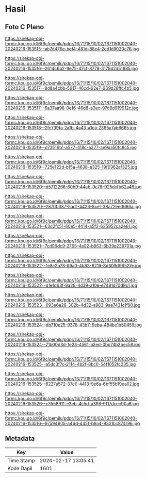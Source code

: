 # Hasil

## Foto C Plano

https://sirekap-obj-formc.kpu.go.id/6f9c/pemilu/pdpr/16/71/15/10/02/1671151002040-20240216-153515--ab7d476e-bef4-481d-88c4-2cd1d9020c76.jpg

https://sirekap-obj-formc.kpu.go.id/6f9c/pemilu/pdpr/16/71/15/10/02/1671151002040-20240216-153516--2614c6b2-9e75-47cf-8778-3178d2d51885.jpg

https://sirekap-obj-formc.kpu.go.id/6f9c/pemilu/pdpr/16/71/15/10/02/1671151002040-20240216-153517--8d8a4cbb-5617-46cd-92e7-969d28ffc4b5.jpg

https://sirekap-obj-formc.kpu.go.id/6f9c/pemilu/pdpr/16/71/15/10/02/1671151002040-20240216-153517--6a37aa98-0e16-46d8-a3ec-97d9d919912c.jpg

https://sirekap-obj-formc.kpu.go.id/6f9c/pemilu/pdpr/16/71/15/10/02/1671151002040-20240216-153518--2fc739fa-2a1b-4a43-a1ca-2365a7ab6685.jpg

https://sirekap-obj-formc.kpu.go.id/6f9c/pemilu/pdpr/16/71/15/10/02/1671151002040-20240216-153519--d73516b1-a577-418c-a377-ae9aa50fc8c5.jpg

https://sirekap-obj-formc.kpu.go.id/6f9c/pemilu/pdpr/16/71/15/10/02/1671151002040-20240216-153519--725e122d-b15a-4638-a325-19f0962af325.jpg

https://sirekap-obj-formc.kpu.go.id/6f9c/pemilu/pdpr/16/71/15/10/02/1671151002040-20240216-153520--d5712266-60b9-44ab-9c78-925dcfb62a46.jpg

https://sirekap-obj-formc.kpu.go.id/6f9c/pemilu/pdpr/16/71/15/10/02/1671151002040-20240216-153520--28700387-5ad1-4423-8cef-38a72ee0686a.jpg

https://sirekap-obj-formc.kpu.go.id/6f9c/pemilu/pdpr/16/71/15/10/02/1671151002040-20240216-153521--63d2fc51-60e5-4414-a5f2-625952ca2e61.jpg

https://sirekap-obj-formc.kpu.go.id/6f9c/pemilu/pdpr/16/71/15/10/02/1671151002040-20240216-153521--7cd96dc9-2765-4a02-b963-6b39e239701a.jpg

https://sirekap-obj-formc.kpu.go.id/6f9c/pemilu/pdpr/16/71/15/10/02/1671151002040-20240216-153522--1e8c2a78-69a0-4b83-8219-8d609d96527e.jpg

https://sirekap-obj-formc.kpu.go.id/6f9c/pemilu/pdpr/16/71/15/10/02/1671151002040-20240216-153522--d1e1d63f-9a28-4d39-a10e-e7491d70d9c1.jpg

https://sirekap-obj-formc.kpu.go.id/6f9c/pemilu/pdpr/16/71/15/10/02/1671151002040-20240216-153523--093e6a26-302b-4d32-a983-9ae7431c1f90.jpg

https://sirekap-obj-formc.kpu.go.id/6f9c/pemilu/pdpr/16/71/15/10/02/1671151002040-20240216-153524--db710e25-9378-43b7-9eba-484bc1b50459.jpg

https://sirekap-obj-formc.kpu.go.id/6f9c/pemilu/pdpr/16/71/15/10/02/1671151002040-20240216-153524--71b00d3d-1e24-4561-a3ed-0bd74b2bec58.jpg

https://sirekap-obj-formc.kpu.go.id/6f9c/pemilu/pdpr/16/71/15/10/02/1671151002040-20240216-153525--a5dc3f7c-2114-4b2f-8bc0-54f1052fc235.jpg

https://sirekap-obj-formc.kpu.go.id/6f9c/pemilu/pdpr/16/71/15/10/02/1671151002040-20240216-153525--6227a572-37c0-4413-9e6a-6bf55b19ea02.jpg

https://sirekap-obj-formc.kpu.go.id/6f9c/pemilu/pdpr/16/71/15/10/02/1671151002040-20240216-153526--c3558911-e3eb-4c5d-a396-9f17dcec90a6.jpg

https://sirekap-obj-formc.kpu.go.id/6f9c/pemilu/pdpr/16/71/15/10/02/1671151002040-20240216-153516--97594905-a46d-445f-b9a4-9331bc874196.jpg


## Metadata

| Key        | Value               |
| ---------- | ------------------- |
| Time Stamp | 2024-02-17 13:05:41 |
| Kode Dapil | 1601                |



